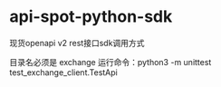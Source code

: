 # api-spot-python-sdk
现货openapi v2 rest接口sdk调用方式

目录名必须是 exchange
运行命令：python3 -m unittest test_exchange_client.TestApi
